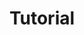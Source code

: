 ---
layout: home-tech
title: "Tutorial"
category: Tech
feed-type: tech
lang: en
lang-ref: tech-index
---